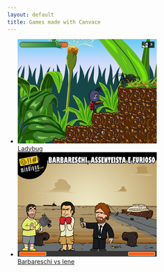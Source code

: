 ```yaml
---
layout: default
title: Games made with Canvace
---
```


<ul class="showcase">
	<li>
		<a href="http://ladybug.canvace.com/">
			<img src="images/ladybug.png" alt="Ladybug" />
			<br>
			Ladybug
		</a>
	</li>
	<li>
		<a href="http://www.mindigno.com/games/barbareschi-VS-iene/">
			<img src="images/barbareschi.png" alt="Barbareschi vs Iene" />
			<br>
			Barbareschi vs Iene
		</a>
	</li>
</ul>
